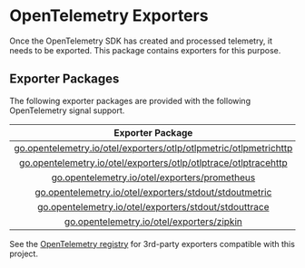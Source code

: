 # OpenTelemetry Exporters

Once the OpenTelemetry SDK has created and processed telemetry, it needs to be exported.
This package contains exporters for this purpose.

## Exporter Packages

The following exporter packages are provided with the following OpenTelemetry signal support.

|                                           Exporter Package                                            | Metrics | Traces |
|:-----------------------------------------------------------------------------------------------------:|:-------:|:------:|
| [go.opentelemetry.io/otel/exporters/otlp/otlpmetric/otlpmetrichttp](./otlp/otlpmetric/otlpmetrichttp) |    ✓    |        |
|   [go.opentelemetry.io/otel/exporters/otlp/otlptrace/otlptracehttp](./otlp/otlptrace/otlptracehttp)   |         |   ✓    |
|                     [go.opentelemetry.io/otel/exporters/prometheus](./prometheus)                     |    ✓    |        |
|            [go.opentelemetry.io/otel/exporters/stdout/stdoutmetric](./stdout/stdoutmetric)            |    ✓    |        |
|             [go.opentelemetry.io/otel/exporters/stdout/stdouttrace](./stdout/stdouttrace)             |         |   ✓    |
|                         [go.opentelemetry.io/otel/exporters/zipkin](./zipkin)                         |         |   ✓    |

See the [OpenTelemetry registry] for 3rd-party exporters compatible with this project.

[OpenTelemetry registry]: https://opentelemetry.io/registry/?language=go&component=exporter
